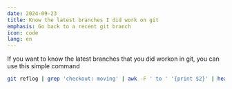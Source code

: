 ```yaml
---
date: 2024-09-23
title: Know the latest branches I did work on git
emphasis: Go back to a recent git branch
icon: code
lang: en
---
```


If you want to know the latest branches that you did workon in git, you can use this simple command

```sh
git reflog | grep 'checkout: moving' | awk -F ' to ' '{print $2}' | head -n 10
```
